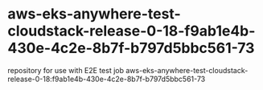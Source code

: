 # aws-eks-anywhere-test-cloudstack-release-0-18-f9ab1e4b-430e-4c2e-8b7f-b797d5bbc561-73
repository for use with E2E test job aws-eks-anywhere-test-cloudstack-release-0-18:f9ab1e4b-430e-4c2e-8b7f-b797d5bbc561-73
